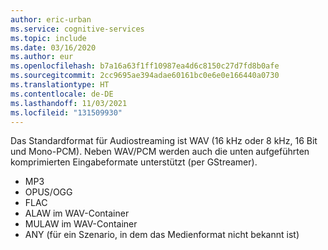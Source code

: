 ```yaml
---
author: eric-urban
ms.service: cognitive-services
ms.topic: include
ms.date: 03/16/2020
ms.author: eur
ms.openlocfilehash: b7a16a63f1ff10987ea4d6c8150c27d7fd8b0afe
ms.sourcegitcommit: 2cc9695ae394adae60161bc0e6e0e166440a0730
ms.translationtype: HT
ms.contentlocale: de-DE
ms.lasthandoff: 11/03/2021
ms.locfileid: "131509930"
---
```

Das Standardformat für Audiostreaming ist WAV (16 kHz oder 8 kHz, 16 Bit und Mono-PCM). Neben WAV/PCM werden auch die unten aufgeführten komprimierten Eingabeformate unterstützt (per GStreamer).

- MP3
- OPUS/OGG
- FLAC
- ALAW im WAV-Container
- MULAW im WAV-Container
- ANY (für ein Szenario, in dem das Medienformat nicht bekannt ist)
